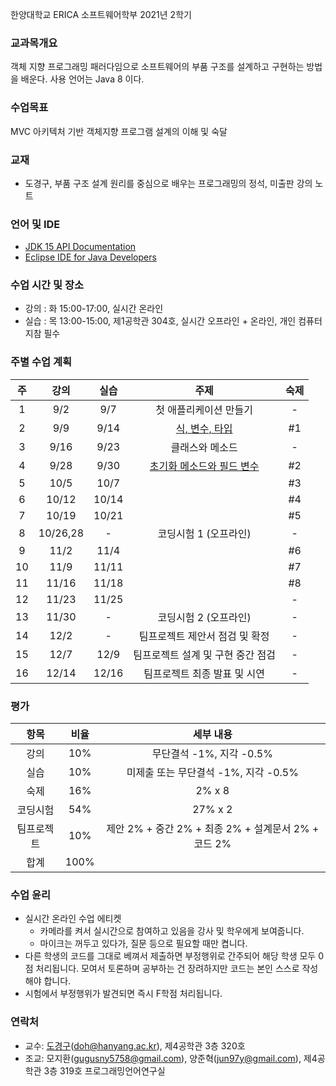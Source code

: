 한양대학교 ERICA 소프트웨어학부 2021년 2학기

### 교과목개요

객체 지향 프로그래밍 패러다임으로 소프트웨어의 부품 구조를 설계하고 구현하는 방법을 배운다.
사용 언어는 Java 8 이다.

### 수업목표

MVC 아키텍처 기반 객체지향 프로그램 설계의 이해 및 숙달

### 교재
- 도경구, 부품 구조 설계 원리를 중심으로 배우는 프로그래밍의 정석, 미출판 강의 노트

### 언어 및 IDE
- [JDK 15 API Documentation](https://docs.oracle.com/en/java/javase/15/docs/api/index.html)
- [Eclipse IDE for Java Developers](https://www.eclipse.org/downloads/)

### 수업 시간 및 장소

- 강의 : 화 15:00-17:00, 실시간 온라인 
- 실습 : 목 13:00-15:00, 제1공학관 304호, 실시간 오프라인 + 온라인, 개인 컴퓨터 지참 필수


### 주별 수업 계획

| 주 | 강의 | 실습 | 주제 |  숙제 |
|:----:|:-----:|:-----:|:-----:|:-----:|
|  1 | 9/2 | 9/7 | 첫 애플리케이션 만들기  |  - |
|  2 | 9/9 | 9/14 | [식, 변수, 타입](notes/lecture02.pdf) | #1 |
|  3 | 9/16 | 9/23 | 클래스와 메소드 |  - |
|  4 | 9/28 | 9/30 | [초기화 메소드와 필드 변수](notes/notes04.md) |  #2 |
|  5 | 10/5 | 10/7 |  |  #3 |
|  6 | 10/12 | 10/14 |  |  #4 |
|  7 | 10/19 | 10/21 |  |  #5 |
|  8 | 10/26,28 | - | 코딩시험 1 (오프라인) | - |
|  9 | 11/2 | 11/4 |  |  #6 |
| 10 | 11/9 | 11/11 |  | #7 |
| 11 | 11/16 | 11/18 |  | #8 |
| 12 | 11/23 | 11/25 |  | - |
| 13 | 11/30 | - | 코딩시험 2 (오프라인) | - |
| 14 | 12/2 | - | 팀프로젝트 제안서 점검 및 확정 | - |
| 15 | 12/7 | 12/9 | 팀프로젝트 설계 및 구현 중간 점검 | - |
| 16 | 12/14 | 12/16 | 팀프로젝트 최종 발표 및 시연 | - |

### 평가

| 항목 | 비율 | 세부 내용 |
|:---:|:---:|:---:|
| 강의 | 10% | 무단결석 -1%, 지각 -0.5% |
| 실습 | 10% | 미제출 또는 무단결석 -1%, 지각 -0.5% |
| 숙제 | 16% | 2% x 8 |
| 코딩시험 | 54% | 27% x 2 |
| 팀프로젝트 | 10% | 제안 2% + 중간 2% + 최종 2% + 설계문서 2% + 코드 2% |
| 합계 | 100% |  |

### 수업 윤리

- 실시간 온라인 수업 에티켓 
  - 카메라를 켜서 실시간으로 참여하고 있음을 강사 및 학우에게 보여줍니다.
  - 마이크는 꺼두고 있다가, 질문 등으로 필요할 때만 켭니다.
- 다른 학생의 코드를 그대로 베껴서 제출하면 부정행위로 간주되어 해당 학생 모두 0점 처리됩니다. 모여서 토론하며 공부하는 건 장려하지만 코드는 본인 스스로 작성해야 합니다.
- 시험에서 부정행위가 발견되면 즉시 F학점 처리됩니다.

### 연락처

- 교수: [도경구](http://doggzone.github.io/home)(doh@hanyang.ac.kr), 제4공학관 3층 320호
- 조교: 모지환(gugusny5758@gmail.com), 양준혁(jun97y@gmail.com), 제4공학관 3층 319호 프로그래밍언어연구실

